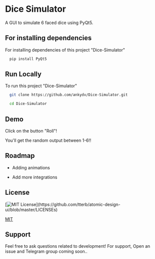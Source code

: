 
# Dice Simulator

A GUI to simulate 6 faced dice using PyQt5. 


## For installing dependencies

For installing dependencies of this project "Dice-Simulator"

```bash
  pip install PyQt5
```


## Run Locally

To run this project "Dice-Simulator"

```bash
  git clone https://github.com/ankydv/Dice-Simulator.git
```

```bash
  cd Dice-Simulator
```
## Demo

Click on the button "Roll"!

You'll get the random output between 1-6!!



## Roadmap

- Adding animations

- Add more integrations


## License

[![MIT License](https://img.shields.io/apm/l/atomic-design-ui.svg?)](https://github.com/tterb/atomic-design-ui/blob/master/LICENSEs)

[MIT](https://choosealicense.com/licenses/mit/)


## Support

Feel free to ask questions related to development!
For support, Open an issue and Telegram group coming soon..

